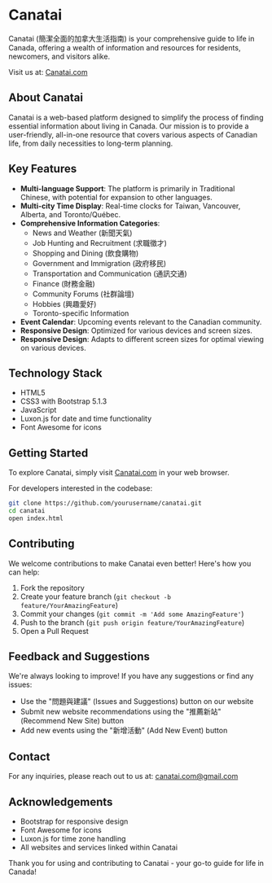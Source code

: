 # Canatai

Canatai (簡潔全面的加拿大生活指南) is your comprehensive guide to life in Canada, offering a wealth of information and resources for residents, newcomers, and visitors alike.

Visit us at: [Canatai.com](https://canatai.com)

## About Canatai

Canatai is a web-based platform designed to simplify the process of finding essential information about living in Canada. Our mission is to provide a user-friendly, all-in-one resource that covers various aspects of Canadian life, from daily necessities to long-term planning.

## Key Features

- **Multi-language Support**: The platform is primarily in Traditional Chinese, with potential for expansion to other languages.
- **Multi-city Time Display**: Real-time clocks for Taiwan, Vancouver, Alberta, and Toronto/Québec.
- **Comprehensive Information Categories**:
  - News and Weather (新聞天氣)
  - Job Hunting and Recruitment (求職徵才)
  - Shopping and Dining (飲食購物)
  - Government and Immigration (政府移民)
  - Transportation and Communication (通訊交通)
  - Finance (財務金融)
  - Community Forums (社群論壇)
  - Hobbies (興趣愛好)
  - Toronto-specific Information
- **Event Calendar**: Upcoming events relevant to the Canadian community.
- **Responsive Design**: Optimized for various devices and screen sizes.
- **Responsive Design**: Adapts to different screen sizes for optimal viewing on various devices.

## Technology Stack

- HTML5
- CSS3 with Bootstrap 5.1.3
- JavaScript
- Luxon.js for date and time functionality
- Font Awesome for icons

## Getting Started

To explore Canatai, simply visit [Canatai.com](https://canatai.com) in your web browser.

For developers interested in the codebase:

```bash
git clone https://github.com/yourusername/canatai.git
cd canatai
open index.html
```

## Contributing

We welcome contributions to make Canatai even better! Here's how you can help:

1. Fork the repository
2. Create your feature branch (`git checkout -b feature/YourAmazingFeature`)
3. Commit your changes (`git commit -m 'Add some AmazingFeature'`)
4. Push to the branch (`git push origin feature/YourAmazingFeature`)
5. Open a Pull Request

## Feedback and Suggestions

We're always looking to improve! If you have any suggestions or find any issues:

- Use the "問題與建議" (Issues and Suggestions) button on our website
- Submit new website recommendations using the "推薦新站" (Recommend New Site) button
- Add new events using the "新增活動" (Add New Event) button

## Contact

For any inquiries, please reach out to us at: canatai.com@gmail.com

## Acknowledgements

- Bootstrap for responsive design
- Font Awesome for icons
- Luxon.js for time zone handling
- All websites and services linked within Canatai

Thank you for using and contributing to Canatai - your go-to guide for life in Canada!

